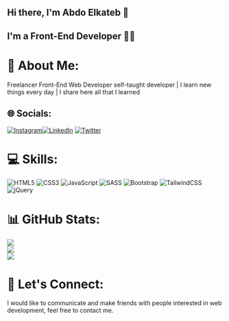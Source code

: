 ##

## Hi there, I'm Abdo Elkateb 👋 


## I'm a Front-End Developer 🧑‍💻


# 💫 About Me:

Freelancer Front-End Web Developer self-taught developer | I learn new things every day | I share here all that I learned

## 🌐 Socials:
[![Instagram](https://img.shields.io/badge/Instagram-%23E4405F.svg?logo=Instagram&logoColor=white)](https://instagram.com/abdo_elkateb)[![LinkedIn](https://img.shields.io/badge/LinkedIn-%230077B5.svg?logo=linkedin&logoColor=white)](https://linkedin.com/in/abdoelkateb) [![Twitter](https://img.shields.io/badge/Twitter-%231DA1F2.svg?logo=Twitter&logoColor=white)](https://twitter.com/abdo__elkateb) 

# 💻  Skills:
![HTML5](https://img.shields.io/badge/html5-%23E34F26.svg?style=for-the-badge&logo=html5&logoColor=white) ![CSS3](https://img.shields.io/badge/css3-%231572B6.svg?style=for-the-badge&logo=css3&logoColor=white) ![JavaScript](https://img.shields.io/badge/javascript-%23323330.svg?style=for-the-badge&logo=javascript&logoColor=%23F7DF1E) ![SASS](https://img.shields.io/badge/SASS-hotpink.svg?style=for-the-badge&logo=SASS&logoColor=white) ![Bootstrap](https://img.shields.io/badge/bootstrap-%23563D7C.svg?style=for-the-badge&logo=bootstrap&logoColor=white) ![TailwindCSS](https://img.shields.io/badge/tailwindcss-%2338B2AC.svg?style=for-the-badge&logo=tailwind-css&logoColor=white) ![jQuery](https://img.shields.io/badge/jquery-%230769AD.svg?style=for-the-badge&logo=jquery&logoColor=white)

# 📊 GitHub Stats:
![](https://github-readme-stats.vercel.app/api?username=Abdo_Elkateb&theme=radical&hide_border=true&include_all_commits=true&count_private=true)<br/>
![](https://github-readme-streak-stats.herokuapp.com/?user=Abdo_Elkateb&theme=radical&hide_border=true)<br/>
![](https://github-readme-stats.vercel.app/api/top-langs/?username=Abdo_Elkateb&theme=radical&hide_border=true&include_all_commits=true&count_private=true&layout=compact)

 # 🤝 Let's Connect: 
 I would like to communicate and make friends with people interested in web development, feel free to contact me.

<!-- Proudly created with GPRM ( https://gprm.itsvg.in ) -->
